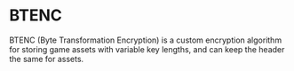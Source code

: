 # BTENC
BTENC (Byte Transformation Encryption) is a custom encryption algorithm for storing game assets with variable key lengths, and can keep the header the same for assets.
